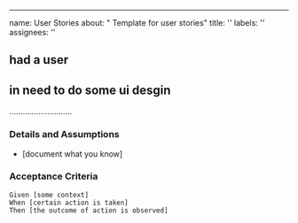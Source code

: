 ---
name: User Stories
about: " Template for user stories"
title: ''
labels: ''
assignees: ''

## had a user
## in need to do some ui desgin
............................
   
 ### Details and Assumptions
 * [document what you know]
   
 ### Acceptance Criteria  
   
 ```gherkin
 Given [some context]
 When [certain action is taken]
 Then [the outcome of action is observed]
 ```
